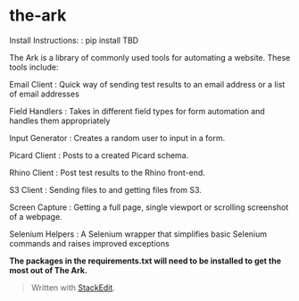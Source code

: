 the-ark
===================

Install Instructions:
: pip install TBD

The Ark is a library of commonly used tools for automating a website. These tools include:

Email Client
: Quick way of sending test results to an email address or a list of email addresses

Field Handlers
: Takes in different field types for form automation and handles them appropriately

Input Generator
: Creates a random user to input in a form.

Picard Client
: Posts to a created Picard schema.

Rhino Client
: Post test results to the Rhino front-end.

S3 Client
: Sending files to and getting files from S3.

Screen Capture
: Getting a full page, single viewport or scrolling screenshot of a webpage.

Selenium Helpers
: A Selenium wrapper that simplifies basic Selenium commands and raises improved exceptions

**The packages in the requirements.txt will need to be installed to get the most out of The Ark.**

> Written with [StackEdit](https://stackedit.io/).